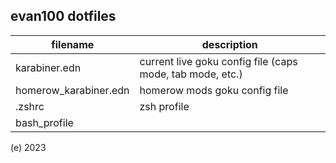 ## evan100 dotfiles

| filename              | description                                               |
| --------------------- | --------------------------------------------------------- |
| karabiner.edn         | current live goku config file (caps mode, tab mode, etc.) |
| homerow_karabiner.edn | homerow mods goku config file                             |
| .zshrc                | zsh profile                                               |
| bash_profile          |                                                           |

(e) 2023
